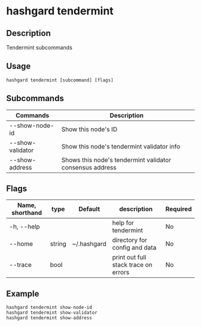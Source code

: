 # hashgard tendermint

## Description

Tendermint subcommands

## Usage

```shell
hashgard tendermint [subcommand] [flags]
```

## Subcommands

| Commands           | Description                            |
| ---------------- | ------------------------------------ |
| --show-node-id   | Show this node's ID                   |
| --show-validator | Show this node's tendermint validator info |
| --show-address   | Shows this node's tendermint validator consensus address |

## Flags

| Name, shorthand|type  | Default     | description              | Required  |
| ---------- | ------ | ----------- | ------------------------ | -------- |
| -h, --help |        |             | help for tendermint       | No  |
| --home     | string | ~/.hashgard | directory for config and data         | No  |
| --trace    | bool   |             | print out full stack trace on errors | No  |

## Example

```shell
hashgard tendermint show-node-id
hashgard tendermint show-validator
hashgard tendermint show-address
```
